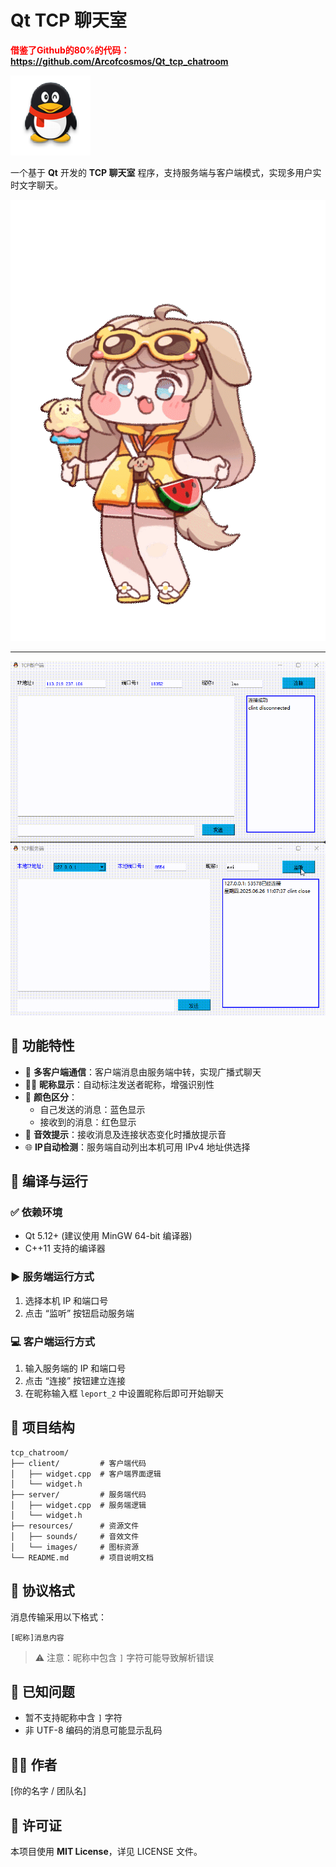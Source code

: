
# Qt TCP 聊天室
<span style="color:red; font-weight:bold;">借鉴了Github的80%的代码：https://github.com/Arcofcosmos/Qt_tcp_chatroom</span>

![图标](qq.png)

一个基于 **Qt** 开发的 **TCP 聊天室** 程序，支持服务端与客户端模式，实现多用户实时文字聊天。

![demo](./黄油.gif) <!-- 放置你的视频或波形演示动图 -->

---
![demo2](./output.gif) <!-- 放置你的视频或波形演示动图 -->


## 🌟 功能特性

- 💬 **多客户端通信**：客户端消息由服务端中转，实现广播式聊天
- 🧑‍💻 **昵称显示**：自动标注发送者昵称，增强识别性
- 🎨 **颜色区分**：
  - 自己发送的消息：蓝色显示
  - 接收到的消息：红色显示
- 🔔 **音效提示**：接收消息及连接状态变化时播放提示音
- 🌐 **IP自动检测**：服务端自动列出本机可用 IPv4 地址供选择

## 🧩 编译与运行

### ✅ 依赖环境
- Qt 5.12+ (建议使用 MinGW 64-bit 编译器)
- C++11 支持的编译器

### ▶️ 服务端运行方式
1. 选择本机 IP 和端口号
2. 点击 “监听” 按钮启动服务端

### 💻 客户端运行方式
1. 输入服务端的 IP 和端口号
2. 点击 “连接” 按钮建立连接
3. 在昵称输入框 `leport_2` 中设置昵称后即可开始聊天

## 📁 项目结构

```
tcp_chatroom/
├── client/         # 客户端代码
│   ├── widget.cpp  # 客户端界面逻辑
│   └── widget.h
├── server/         # 服务端代码
│   ├── widget.cpp  # 服务端逻辑
│   └── widget.h
├── resources/      # 资源文件
│   ├── sounds/     # 音效文件
│   └── images/     # 图标资源
└── README.md       # 项目说明文档
```

## 📡 协议格式

消息传输采用以下格式：

```
[昵称]消息内容
```

> ⚠️ 注意：昵称中包含 `]` 字符可能导致解析错误

## 🧭 已知问题

- 暂不支持昵称中含 `]` 字符
- 非 UTF-8 编码的消息可能显示乱码

## 👨‍💻 作者

[你的名字 / 团队名]

## 📄 许可证

本项目使用 **MIT License**，详见 LICENSE 文件。
